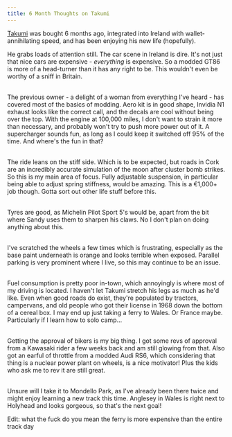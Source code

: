 ```yaml
---
title: 6 Month Thoughts on Takumi
---
```


<div>
<p>
<a href="https://sandyspalace.ie/2025/03/09/Say-Hi-To-Takumi-The-Toyota-GT86.html">Takumi</a> was bought 6 months ago, integrated into Ireland with wallet-annihilating speed, and has been enjoying his new life (hopefully).

He grabs loads of attention still. The car scene in Ireland is dire. It's not just that nice cars are expensive - <i>everything</i> is expensive. So a modded GT86 is more of a head-turner than it has any right to be. This wouldn't even be worthy of a sniff in Britain.<br><br>

The previous owner - a delight of a woman from everything I've heard - has covered most of the basics of modding. Aero kit is in good shape, Invidia N1 exhaust looks like the correct call, and the decals are cool without being over the top. With the engine at 100,000 miles, I don't want to strain it more than necessary, and probably won't try to push more power out of it. A supercharger sounds fun, as long as I could keep it switched off 95% of the time. And where's the fun in that?<br><br>

The ride leans on the stiff side. Which is to be expected, but roads in Cork are an incredibly accurate simulation of the moon after cluster bomb strikes. So this is my main area of focus. Fully adjustable suspension, in particular being able to adjust spring stiffness, would be amazing. This is a €1,000+ job though. Gotta sort out other life stuff before this.<br><br>

Tyres are good, as Michelin Pilot Sport 5's would be, apart from the bit where Sandy uses them to sharpen his claws. No I don't plan on doing anything about this.<br><br>

I've scratched the wheels a few times which is frustrating, especially as the base paint underneath is orange and looks terrible when exposed. Parallel parking is very prominent where I live, so this may continue to be an issue.<br><br>

Fuel consumption is pretty poor in-town, which annoyingly is where most of my driving is located. I haven't let Takumi stretch his legs as much as he'd like. Even when good roads do exist, they're populated by tractors, campervans, and old people who got their license in 1968 down the bottom of a cereal box. I may end up just taking a ferry to Wales. Or France maybe. Particularly if I learn how to solo camp...<br><br>

Getting the approval of bikers is my big thing. I got some revs of approval from a Kawasaki rider a few weeks back and am still glowing from that. Also got an earful of throttle from a modded Audi RS6, which considering that thing is a nuclear power plant on wheels, is a nice motivator! Plus the kids who ask me to rev it are still great.<br><br>

Unsure will I take it to Mondello Park, as I've already been there twice and might enjoy learning a new track this time. Anglesey in Wales is right next to Holyhead and looks gorgeous, so that's the next goal!

Edit: what the fuck do you mean the ferry is more expensive than the entire track day

</p>
<script defer src="https://comments.oakreef.ie/comentario.js"></script>
<comentario-comments></comentario-comments>